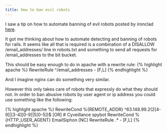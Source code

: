 ```yaml
--- 
title: How to ban evil robots
---
```

I saw a tip on how to automate banning of evil robots posted by ironclad [here](http://www.evolt.org/article/Using_Apache_to_stop_bad_robots/18/15126/).

It got me thinking about how to automate detecting and banning of robots for rails. It seems like all that is required is a combination of a DISALLOW /email_addresses/ line in robots.txt and something to send all requests for /email_addresses to the bit bucket.

This should be easy enough to do in apache with a rewrite rule:
{% highlight apache %}
RewriteRule ^/email_addresses - [F,L]
{% endhighlight %}

And I imagine nginx can do something very similar.

However this only takes care of robots that expressly do what they should not. In order to ban abusive robots by user agent or ip address you could use something like the following:

{% highlight apache %}
RewriteCond %{REMOTE_ADDR} ^63\.148\.99\.2(2[4-9]|[3-4][0-9]|5[0-5])$ [OR] # Cyveillance spybot
RewriteCond %{HTTP_USER_AGENT} EmailSiphon [NC] 
RewriteRule .* - [F,L]
{% endhighlight %}
